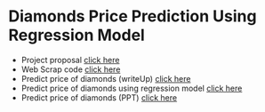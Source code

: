 # Diamonds Price Prediction Using Regression Model


- Project proposal [ click here ](https://github.com/emanalshehrii/LinearRegression_diamonds__price_prediction/blob/main/Proposal_diamonds_price_prediction.md)
- Web Scrap code [click here](https://github.com/emanalshehrii/diamonds_price_prediction_using_LinearRegression/blob/main/data/Diamonds_webscrap.ipynb)
-  Predict price of diamonds (writeUp) [click here](https://github.com/emanalshehrii/diamonds_price_prediction_using_LinearRegression/blob/main/write_up_diamonds.md)
- Predict price of diamonds using regression model [click here](https://github.com/emanalshehrii/diamonds_price_prediction_using_LinearRegression/blob/main/Diamonds_price_regression.ipynb)
- Predict price of diamonds (PPT) [click here](https://github.com/emanalshehrii/diamonds_price_prediction_using_LinearRegression/blob/main/diamonds_preice_prediction.pdf)
